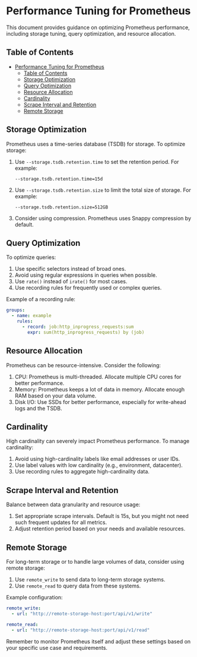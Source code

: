 # Performance Tuning for Prometheus

This document provides guidance on optimizing Prometheus performance, including storage tuning, query optimization, and resource allocation.

## Table of Contents

- [Performance Tuning for Prometheus](#performance-tuning-for-prometheus)
  - [Table of Contents](#table-of-contents)
  - [Storage Optimization](#storage-optimization)
  - [Query Optimization](#query-optimization)
  - [Resource Allocation](#resource-allocation)
  - [Cardinality](#cardinality)
  - [Scrape Interval and Retention](#scrape-interval-and-retention)
  - [Remote Storage](#remote-storage)

## Storage Optimization

Prometheus uses a time-series database (TSDB) for storage. To optimize storage:

1. Use `--storage.tsdb.retention.time` to set the retention period. For example:

   ```
   --storage.tsdb.retention.time=15d
   ```

2. Use `--storage.tsdb.retention.size` to limit the total size of storage. For example:

   ```
   --storage.tsdb.retention.size=512GB
   ```

3. Consider using compression. Prometheus uses Snappy compression by default.

## Query Optimization

To optimize queries:

1. Use specific selectors instead of broad ones.
2. Avoid using regular expressions in queries when possible.
3. Use `rate()` instead of `irate()` for most cases.
4. Use recording rules for frequently used or complex queries.

Example of a recording rule:

```yaml
groups:
  - name: example
    rules:
      - record: job:http_inprogress_requests:sum
        expr: sum(http_inprogress_requests) by (job)
```

## Resource Allocation

Prometheus can be resource-intensive. Consider the following:

1. CPU: Prometheus is multi-threaded. Allocate multiple CPU cores for better performance.
2. Memory: Prometheus keeps a lot of data in memory. Allocate enough RAM based on your data volume.
3. Disk I/O: Use SSDs for better performance, especially for write-ahead logs and the TSDB.

## Cardinality

High cardinality can severely impact Prometheus performance. To manage cardinality:

1. Avoid using high-cardinality labels like email addresses or user IDs.
2. Use label values with low cardinality (e.g., environment, datacenter).
3. Use recording rules to aggregate high-cardinality data.

## Scrape Interval and Retention

Balance between data granularity and resource usage:

1. Set appropriate scrape intervals. Default is 15s, but you might not need such frequent updates for all metrics.
2. Adjust retention period based on your needs and available resources.

## Remote Storage

For long-term storage or to handle large volumes of data, consider using remote storage:

1. Use `remote_write` to send data to long-term storage systems.
2. Use `remote_read` to query data from these systems.

Example configuration:

```yaml
remote_write:
  - url: "http://remote-storage-host:port/api/v1/write"

remote_read:
  - url: "http://remote-storage-host:port/api/v1/read"
```

Remember to monitor Prometheus itself and adjust these settings based on your specific use case and requirements.

